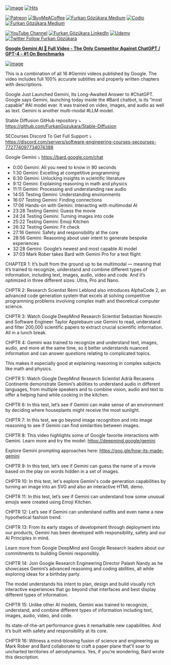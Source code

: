 
[![image](https://img.shields.io/discord/772774097734074388?label=Discord&logo=discord)](https://discord.com/servers/software-engineering-courses-secourses-772774097734074388) [![Hits](https://hits.seeyoufarm.com/api/count/incr/badge.svg?url=https%3A%2F%2Fgithub.com%2FFurkanGozukara%2FStable-Diffusion%2Fblob%2Fmain%2FGenerative-AI%2FGoogle-Gemini-AI-Full-Video-The-Only-Competitor-Against-ChatGPT-GPT-4-Number-1-On-Benchmarks.md&count_bg=%2379C83D&title_bg=%239E0F0F&icon=apachespark.svg&icon_color=%23E7E7E7&title=views&edge_flat=false)](https://hits.seeyoufarm.com) 

[![Patreon](https://img.shields.io/badge/Patreon-Support%20Me-F2EB0E?style=for-the-badge&logo=patreon)](https://www.patreon.com/SECourses) [![BuyMeACoffee](https://img.shields.io/badge/Buy%20Me%20a%20Coffee-ffdd00?style=for-the-badge&logo=buy-me-a-coffee&logoColor=black)](https://www.buymeacoffee.com/DrFurkan) [![Furkan Gözükara Medium](https://img.shields.io/badge/Medium-Follow%20Me-800080?style=for-the-badge&logo=medium&logoColor=white)](https://medium.com/@furkangozukara) [![Codio](https://img.shields.io/static/v1?style=for-the-badge&message=Articles&color=4574E0&logo=Codio&logoColor=FFFFFF&label=CivitAI)](https://civitai.com/user/SECourses/articles) [![Furkan Gözükara Medium](https://img.shields.io/badge/DeviantArt-Follow%20Me-990000?style=for-the-badge&logo=deviantart&logoColor=white)](https://www.deviantart.com/monstermmorpg)

[![YouTube Channel](https://img.shields.io/badge/YouTube-SECourses-C50C0C?style=for-the-badge&logo=youtube)](https://www.youtube.com/SECourses)  [![Furkan Gözükara LinkedIn](https://img.shields.io/badge/LinkedIn-Follow%20Me-0077B5?style=for-the-badge&logo=linkedin&logoColor=white)](https://www.linkedin.com/in/furkangozukara/)   [![Udemy](https://img.shields.io/static/v1?style=for-the-badge&message=Stable%20Diffusion%20Course&color=A435F0&logo=Udemy&logoColor=FFFFFF&label=Udemy)](https://www.udemy.com/course/stable-diffusion-dreambooth-lora-zero-to-hero/?referralCode=E327407C9BDF0CEA8156) [![Twitter Follow Furkan Gözükara](https://img.shields.io/badge/Twitter-Follow%20Me-1DA1F2?style=for-the-badge&logo=twitter&logoColor=white)](https://twitter.com/GozukaraFurkan)


[**Google Gemini AI 🤯 Full Video - The Only Competitor Against ChatGPT / GPT-4 - #1 On Benchmarks**](https://youtu.be/D1s7ndtDXSk)

[![image](https://cdn-uploads.huggingface.co/production/uploads/6345bd89fe134dfd7a0dba40/2rPgExLwnpPziWQ4RPAjQ.png)](https://youtu.be/D1s7ndtDXSk)

This is a combination of all 16 #Gemini videos published by Google. The video includes full 100% accurate subtitles and properly written chapters with descriptions. 

Google Just Launched Gemini, Its Long-Awaited Answer to #ChatGPT. Google says Gemini, launching today inside the #Bard chatbot, is its “most capable” #AI model ever. It was trained on video, images, and audio as well as text. Gemini is another multi-modal #LLM model.

Stable Diffusion GitHub repository ⤵️
https://github.com/FurkanGozukara/Stable-Diffusion

SECourses Discord To Get Full Support ⤵️
https://discord.com/servers/software-engineering-courses-secourses-772774097734074388

Google Gemini ⤵️
https://bard.google.com/chat

* 0:00 Gemini: All you need to know in 90 seconds
* 1:30 Gemini: Excelling at competitive programming
* 6:30 Gemini: Unlocking insights in scientific literature
* 9:12 Gemini: Explaining reasoning in math and physics
* 11:11 Gemini: Processing and understanding raw audio
* 14:55 Testing Gemini: Understanding environments
* 16:07 Testing Gemini: Finding connections
* 17:06 Hands-on with Gemini: Interacting with multimodal AI
* 23:28 Testing Gemini: Guess the movie
* 24:24 Testing Gemini: Turning images into code
* 25:22 Testing Gemini: Emoji Kitchen
* 26:32 Testing Gemini: Fit check
* 27:16 Gemini: Safety and responsibility at the core
* 28:56 Gemini: Reasoning about user intent to generate bespoke experiences
* 32:28 Gemini: Google’s newest and most capable AI model
* 37:03 Mark Rober takes Bard with Gemini Pro for a test flight

CHAPTER 1:
It’s built from the ground up to be multimodal — meaning that it’s trained to recognize, understand and combine different types of information, including text, images, audio, video and code. And it’s optimized in three different sizes: Ultra, Pro and Nano. 

CHPTR 2:
Research Scientist Rémi Leblond also introduces AlphaCode 2, an advanced code generation system that excels at solving competitive programming problems involving complex math and theoretical computer science.

CHPTR 3: 
Watch Google DeepMind Research Scientist Sebastian Nowozin and Software Engineer Taylor Applebaum use Gemini to read, understand and filter 200,000 scientific papers to extract crucial scientific information. All in a lunch break.

CHPTR 4:
Gemini was trained to recognize and understand text, images, audio, and more at the same time, so it better understands nuanced information and can answer questions relating to complicated topics. 

This makes it especially good at explaining reasoning in complex subjects like math and physics.

CHPTR 5:
Watch Google DeepMind Research Scientist Adrià Recasens Continente demonstrate Gemini’s abilities to understand audio in different languages, from multiple speakers and to combine vision, audio and text to offer a  helping hand while cooking in the kitchen.   

CHPTR 6:
In this test, let’s see if Gemini can make sense of an environment by deciding where houseplants might receive the most sunlight. 

CHPTR 7:
In this test, we go beyond image recognition and into image reasoning to see if Gemini can find similarities between images. 

CHPTR 8:
This video highlights some of Google favorite interactions with Gemini. Learn more and try the model: https://deepmind.google/gemini 

Explore Gemini prompting approaches here: https://goo.gle/how-its-made-gemini 

CHPTR 9:
In this test, let’s see if Gemini can guess the name of a movie based on the play on words hidden in a set of images. 

CHPTR 10:
In this test, let's explore Gemini's code generation capabilities by turning an image into an SVG and also an interactive HTML demo. 

CHPTR 11:
In this test, let’s see if Gemini can understand how some unusual emojis were created using Emoji Kitchen.

CHPTR 12:
Let’s see if Gemini can understand outfits and even name a new hypothetical fashion trend. 

CHPTR 13:
From its early stages of development through deployment into our products, Gemini has been developed with responsibility, safety and our AI Principles in mind. 

Learn more from Google DeepMind and Google Research leaders about our commitments to building Gemini responsibly.

CHPTR 14:
Join Google Research Engineering Director Palash Nandy as he showcases Gemini’s advanced reasoning and coding abilities, all while exploring ideas for a birthday party. 

The model understands his intent to plan, design and build visually rich interactive experiences that go beyond chat interfaces and best display different types of information. 

CHPTR 15:
Unlike other AI models, Gemini was trained to recognize, understand, and combine different types of information including text, images, audio, video, and code. 

Its state-of-the-art performance gives it remarkable new capabilities. And it’s built with safety and responsibility at its core. 

CHPTR 16:
Witness a mind-blowing fusion of science and engineering as Mark Rober and Bard collaborate to craft a paper plane that'll soar to uncharted territories of aerodynamics. Yes, if you’re wondering, Bard wrote this description.
